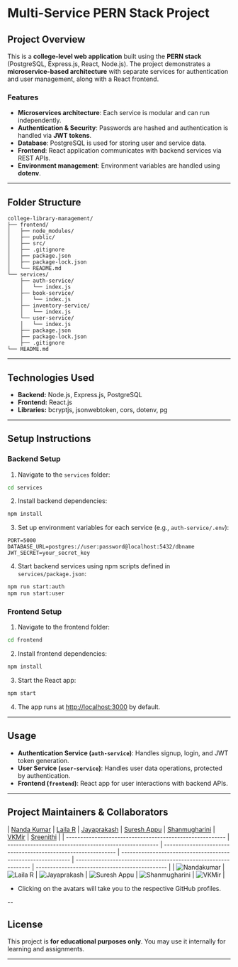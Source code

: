 # Multi-Service PERN Stack Project

## Project Overview

This is a **college-level web application** built using the **PERN stack** (PostgreSQL, Express.js, React, Node.js). The project demonstrates a **microservice-based architecture** with separate services for authentication and user management, along with a React frontend.

### Features

* **Microservices architecture**: Each service is modular and can run independently.
* **Authentication & Security**: Passwords are hashed and authentication is handled via **JWT tokens**.
* **Database**: PostgreSQL is used for storing user and service data.
* **Frontend**: React application communicates with backend services via REST APIs.
* **Environment management**: Environment variables are handled using **dotenv**.

---

## Folder Structure

```plaintext
college-library-management/
├── frontend/
│   ├── node_modules/
│   ├── public/
│   ├── src/
│   ├── .gitignore
│   ├── package.json
│   ├── package-lock.json
│   └── README.md
└── services/
    ├── auth-service/
    │   └── index.js
    ├── book-service/
    │   └── index.js
    ├── inventory-service/
    │   └── index.js
    └── user-service/
    │   └── index.js
    ├── package.json
    ├── package-lock.json
    ├── .gitignore
└── README.md

```

---

## Technologies Used

* **Backend:** Node.js, Express.js, PostgreSQL
* **Frontend:** React.js
* **Libraries:** bcryptjs, jsonwebtoken, cors, dotenv, pg

---

## Setup Instructions

### Backend Setup

1. Navigate to the `services` folder:

```bash
cd services
```

2. Install backend dependencies:

```bash
npm install
```

3. Set up environment variables for each service (e.g., `auth-service/.env`):

```env
PORT=5000
DATABASE_URL=postgres://user:password@localhost:5432/dbname
JWT_SECRET=your_secret_key
```

4. Start backend services using npm scripts defined in `services/package.json`:

```bash
npm run start:auth
npm run start:user
```

### Frontend Setup

1. Navigate to the frontend folder:

```bash
cd frontend
```

2. Install frontend dependencies:

```bash
npm install
```

3. Start the React app:

```bash
npm start
```

4. The app runs at [http://localhost:3000](http://localhost:3000) by default.

---

## Usage

* **Authentication Service (`auth-service`)**: Handles signup, login, and JWT token generation.
* **User Service (`user-service`)**: Handles user data operations, protected by authentication.
* **Frontend (`frontend`)**: React app for user interactions with backend APIs.

---

## Project Maintainers & Collaborators

| [Nanda Kumar](https://github.com/nandakum4r)              | [Laila R](https://github.com/lailar2004)              | [Jayaprakash](https://github.com/Jayaprakash-18)              | [Suresh Appu](https://github.com/Sureshappu152)              | [Shanmugharini](https://github.com/Shanmugharini)              | [VKMir](https://github.com/VKMir)              | [Sreenithi](https://github.com/sreenithi-developer)              |
| -------------------------------------------------------- | ----------------------------------------------------- | ------------------------------------------------------------- | ------------------------------------------------------------ | -------------------------------------------------------------- | ---------------------------------------------- |
| ![Nandakumar](https://github.com/nandakum4r.png?size=40) | ![Laila R](https://github.com/lailar2004.png?size=40) | ![Jayaprakash](https://github.com/Jayaprakash-18.png?size=40) | ![Suresh Appu](https://github.com/Sureshappu152.png?size=40) | ![Shanmugharini](https://github.com/Shanmugharini.png?size=40) | ![VKMir](https://github.com/VKMir.png?size=40) |

* Clicking on the avatars will take you to the respective GitHub profiles.

-- 

## License

This project is **for educational purposes only**. You may use it internally for learning and assignments.

---
